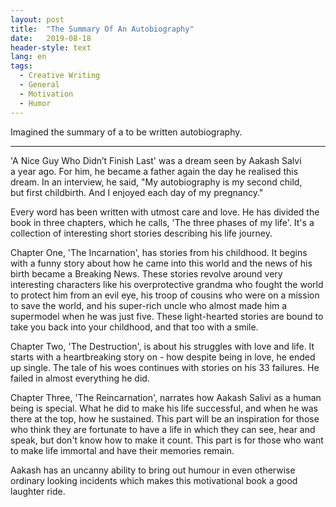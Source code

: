 ```yaml
---
layout: post
title:  "The Summary Of An Autobiography"
date:   2019-08-18
header-style: text
lang: en
tags:
  - Creative Writing
  - General
  - Motivation
  - Humor
---
```

Imagined the summary of a to be written autobiography.

---------

'A Nice Guy Who Didn’t Finish Last' was a dream seen by Aakash Salvi a year ago. For him, he became a father again the day he realised this dream. In an interview, he said, "My autobiography is my second child, but first childbirth. And I enjoyed each day of my pregnancy."

Every word has been written with utmost care and love. He has divided the book in three chapters, which he calls, 'The three phases of my life'. It's a collection of interesting short stories describing his life journey.

Chapter One, 'The Incarnation', has stories from his childhood. It begins with a funny story about how he came into this world and the news of his birth became a Breaking News. These stories revolve around very interesting characters like his overprotective grandma who fought the world to protect him from an evil eye, his troop of cousins who were on a mission to save the world, and his super-rich uncle who almost made him a supermodel when he was just five. These light-hearted stories are bound to take you back into your childhood, and that too with a smile.

Chapter Two, 'The Destruction', is about his struggles with love and life. It starts with a heartbreaking story on - how despite being in love, he ended up single. The tale of his woes continues with stories on his 33 failures. He failed in almost everything he did.

Chapter Three, 'The Reincarnation', narrates how Aakash Salivi as a human being is special. What he did to make his life successful, and when he was there at the top, how he sustained. This part will be an inspiration for those who think they are fortunate to have a life in which they can see, hear and speak, but don't know how to make it count. This part is for those who want to make life immortal and have their memories remain.

Aakash has an uncanny ability to bring out humour in even otherwise ordinary looking incidents which makes this motivational book a good laughter ride.
